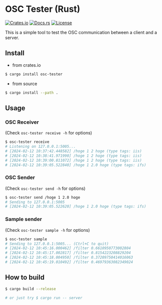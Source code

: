 # OSC Tester (Rust)

[![Crates.io](https://img.shields.io/crates/v/osc-tester)](https://crates.io/crates/osc-tester)
[![Docs.rs](https://docs.rs/osc-tester/badge.svg)](https://docs.rs/osc-tester)
[![License](https://img.shields.io/crates/l/osc-tester)](LICENSE)

This is a simple tool to test the OSC communication between a client and a server.

## Install

- from crates.io

```bash
$ cargo install osc-tester
```

- from source

```bash
$ cargo install --path .
```

## Usage

### OSC Receiver

(Check `osc-tester receive -h` for options)

```bash
$ osc-tester receive
# Listening on 127.0.0.1:5005...
# [2024-02-12 10:37:42.448582] /hoge 1 2 hoge (type tags: iis)
# [2024-02-12 10:38:41.971990] /hoge 1 2 hoge (type tags: iis)
# [2024-02-12 10:39:00.811072] /hoge 1 2 hoge (type tags: iis)
# [2024-02-12 10:39:05.522840] /hoge 1 2.0 hoge (type tags: ifs)
```

### OSC Sender

(Check `osc-tester send -h` for options)

```bash
$ osc-tester send /hoge 1 2.0 hoge
# Sending to 127.0.0.1:5005
# [2024-02-12 10:39:05.522620] /hoge 1 2.0 hoge (type tags: ifs)
```

### Sample sender

(Check `osc-tester sample -h` for options)

```bash
$ osc-tester sample
# Sending to 127.0.0.1:5005... (Ctrl+C to quit)
# [2024-02-12 10:45:16.000462] /filter 0.6610950773002804
# [2024-02-12 10:45:17.002817] /filter 0.8154223208829204
# [2024-02-12 10:45:18.004950] /filter 0.37209750414016063
# [2024-02-12 10:45:19.010492] /filter 0.46979363082349024
```

## How to build

```bash
$ cargo build --release

# or just try $ cargo run -- server
```